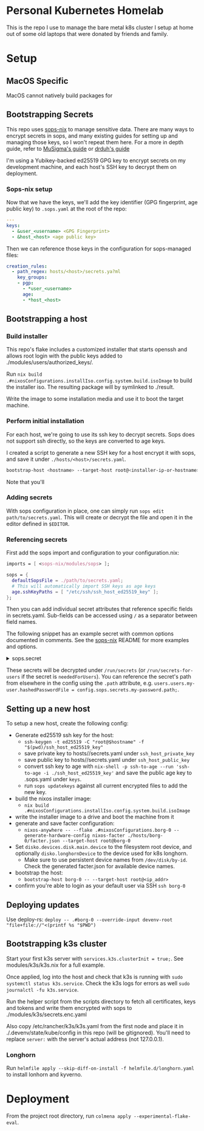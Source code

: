 # Personal Kubernetes Homelab

This is the repo I use to manage the bare metal k8s cluster I setup at home out of some old laptops that were donated by friends and family.

# Setup

## MacOS Specific

MacOS cannot natively build packages for

## Bootstrapping Secrets

This repo uses [sops-nix](https://github.com/Mic92/sops-nix) to manage sensitive data. There are many ways to encrypt secrets in sops, and many existing guides for setting up and managing those keys, so I won't repeat them here.
For a more in depth guide, refer to [MuSigma's guide](https://musigma.blog/2021/05/09/gpg-ssh-ed25519.html) or [drduh's guide](https://github.com/drduh/YubiKey-Guide?tab=readme-ov-file#prepare-gnupg)

I'm using a Yubikey-backed ed25519 GPG key to encrypt secrets on my development machine, and each host's SSH key to decrypt them on deployment.

### Sops-nix setup

Now that we have the keys, we'll add the key identifier (GPG fingerprint, age public key) to `.sops.yaml` at the root of the repo:

```yaml
---
keys:
  - &user_<username> <GPG Fingerprint>
  - &host_<host> <age public key>
```

Then we can reference those keys in the configuration for sops-managed files:

```yaml
creation_rules:
  - path_regex: hosts/<host>/secrets.ya?ml
    key_groups:
    - pgp:
      - *user_<username>
      age:
      - *host_<host>
```

## Bootstrapping a host

### Build installer

This repo's flake includes a customized installer that starts openssh and allows root login with the public keys added to ./modules/users/authorized_keys/.

Run `nix build .#nixosConfigurations.installIso.config.system.build.isoImage` to build the installer iso. The resulting package will by symlinked to ./result.

Write the image to some installation media and use it to boot the target machine.

### Perform initial installation

For each host, we're going to use its ssh key to decrypt secrets.
Sops does not support ssh directly, so the keys are converted to age keys.

I created a script to generate a new SSH key for a host encrypt it with sops, and save it under `./hosts/<host>/secrets.yaml`.

```bash
bootstrap-host <hostname> --target-host root@<installer-ip-or-hostname>
```

Note that you'll

### Adding secrets

With sops configuration in place, one can simply run `sops edit path/to/secrets.yaml`.
This will create or decrypt the file and open it in the editor defined in `$EDITOR`.

### Referencing secrets

First add the sops import and configuration to your configuration.nix:

```nix
imports = [ <sops-nix/modules/sops> ];

sops = {
  defaultSopsFile = ./path/to/secrets.yaml;
  # This will automatically import SSH keys as age keys
  age.sshKeyPaths = [ "/etc/ssh/ssh_host_ed25519_key" ];
};

```

Then you can add individual secret attributes that reference specific fields in secrets.yaml.
Sub-fields can be accessed using `/` as a separator between field names.

The following snippet has an example secret with common options documented in comments.
See the [sops-nix](https://github.com/Mic92/sops-nix) README for more examples and options.

<details>
<summary>sops.secret</summary>

```nix
sops.secrets.my_secret = {
  # The sops file can be overwritten per secret...
  # sopsFile = ./other-secrets.json;
  # The format of the sops file. Defaults to "yaml" but you can also use "json" or "binary"
  # format = "yaml"

  # Permission modes are in octal representation (same as chmod)
  # mode = "0440";
  # Either a user id or group name representation of the secret owner
  # It is recommended to get the user name from `config.users.users.<?name>.name` to avoid misconfiguration
  # owner = config.users.users.nobody.name;
  # Either the group id or group name representation of the secret group
  # It is recommended to get the group name from `config.users.users.<?name>.group` to avoid misconfiguration
  # group = config.users.users.nobody.group;

  # It is possible to restart or reload units when a secret changes or is newly initialized.
  # restartUnits = [ "home-assistant.service" ];
  # there is also `reloadUnits` which acts like a `reloadTrigger` in a NixOS systemd service

  # Users are normally setup before secrets are resolved.
  # Set this to true if the secret is needed to setup users.
  # neededForUsers = true;

  # Some services might expect files in certain locations. Using the path option a symlink to this directory can be created:
  # path = "/var/lib/hass/secrets.yaml";
};
```

</details>

These secrets will be decrypted under `/run/secrets` (or `/run/secrets-for-users` if the secret is `neededForUsers`).
You can reference the secret's path from elsewhere in the config using the `.path` attribute,
e.g. `users.users.my-user.hashedPasswordFile = config.sops.secrets.my-password.path;`.

## Setting up a new host

To setup a new host, create the following config:

- Generate ed25519 ssh key for the host:
  - `ssh-keygen -t ed25519 -C "root@$hostname" -f "$(pwd)/ssh_host_ed25519_key"`
  - save private key to hosts/<hostname>/secrets.yaml under `ssh_host_private_key`
  - save public key to hosts/<hostname>/secrets.yaml under `ssh_host_public_key`
  - convert ssh key to age with `nix-shell -p ssh-to-age --run 'ssh-to-age -i ./ssh_host_ed25519_key'` and save the public age key to .sops.yaml under `keys`.
  - run `sops updatekeys` against all current encrypted files to add the new key.
- build the nixos installer image:
  - `nix build .#nixosConfigurations.installIso.config.system.build.isoImage`
- write the installer image to a drive and boot the machine from it
- generate and save facter configuration:
  - `nixos-anywhere -- --flake .#nixosConfigurations.borg-0 --generate-hardware-config nixos-facter ./hosts/borg-0/facter.json --target-host root@borg-0`
- Set `disko.devices.disk.main.device` to the filesystem root device, and optionally `disko.longhornDevice` to the device used for k8s longhorn.
  - Make sure to use persistent device names from `/dev/disk/by-id`. Check the generated facter.json for available device names.
- bootstrap the host:
  - `bootstrap-host borg-0 -- --target-host root@<ip_addr>`
- confirm you're able to login as your default user via SSH `ssh borg-0`

## Deploying updates

Use deploy-rs: `deploy -- .#borg-0 --override-input devenv-root "file+file://"<(printf %s "$PWD")`

## Bootstrapping k3s cluster

Start your first k3s server with `services.k3s.clusterInit = true;`. See modules/k3s/k3s.nix for a full example.

Once applied, log into the host and check that k3s is running with `sudo systemctl status k3s.service`. Check the k3s logs for errors as well `sudo journalctl -fu k3s.service`.

Run the helper script from the scripts directory to fetch all certificates, keys and tokens and write them encrypted with sops to ./modules/k3s/secrets.enc.yaml

Also copy /etc/rancher/k3s/k3s.yaml from the first node and place it in ./.devenv/state/kube/config in this repo (will be gitignored). You'll need to replace `server:` with the server's actual address (not 127.0.0.1).

### Longhorn

Run `helmfile apply --skip-diff-on-install -f helmfile.d/longhorn.yaml` to install lonhorn and kyverno.

# Deployment

From the project root directory, run `colmena apply --experimental-flake-eval`.
